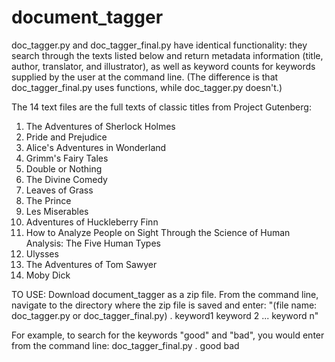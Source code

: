document_tagger
===============
doc_tagger.py and doc_tagger_final.py have identical functionality: they search through the texts listed below and return metadata information (title, author, translator, and illustrator), as well as keyword counts for keywords supplied by the user at the command line. (The difference is that doc_tagger_final.py uses functions, while doc_tagger.py doesn't.)

The 14 text files are the full texts of classic titles from Project Gutenberg:
<ol>
<li> The Adventures of Sherlock Holmes</li>
<li>Pride and Prejudice</li>
<li>Alice's Adventures in Wonderland</li>
<li>Grimm's Fairy Tales</li>
<li>Double or Nothing</li>
<li>The Divine Comedy</li>
<li>Leaves of Grass</li>
<li>The Prince</li>
<li>Les Miserables</li>
<li>Adventures of Huckleberry Finn</li>
<li>How to Analyze People on Sight Through the Science of Human Analysis: The Five Human Types</li>
<li>Ulysses</li>
<li>The Adventures of Tom Sawyer</li>
<li>Moby Dick</li>
</ol>
TO USE:
Download document_tagger as a zip file. From the command line, navigate to the directory where the zip file is saved and enter: "(file name: doc_tagger.py or doc_tagger_final.py) . keyword1 keyword 2 ... keyword n"

For example, to search for the keywords "good" and "bad", you would enter from the command line:
doc_tagger_final.py . good bad
